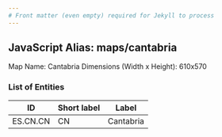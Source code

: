 ```yaml
---
# Front matter (even empty) required for Jekyll to process
---
```


## JavaScript Alias: maps/cantabria

Map Name: Cantabria
Dimensions (Width x Height): 610x570





### List of Entities

ID | Short label | Label
---|---|---|
ES.CN.CN | CN | Cantabria
